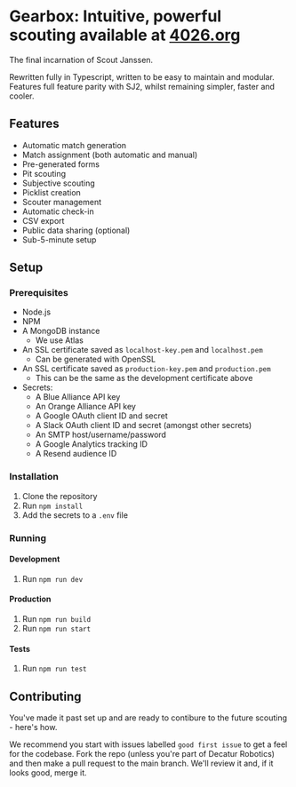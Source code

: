 # Gearbox: Intuitive, powerful scouting available at [4026.org](https://4026.org)
The final incarnation of Scout Janssen.

Rewritten fully in Typescript, written to be easy to maintain and modular.
Features full feature parity with SJ2, whilst remaining simpler, faster and cooler.

## Features
- Automatic match generation
- Match assignment (both automatic and manual)
- Pre-generated forms
- Pit scouting
- Subjective scouting
- Picklist creation
- Scouter management
- Automatic check-in
- CSV export
- Public data sharing (optional)
- Sub-5-minute setup

## Setup

### Prerequisites
- Node.js
- NPM
- A MongoDB instance
  - We use Atlas
- An SSL certificate saved as `localhost-key.pem` and `localhost.pem`
  - Can be generated with OpenSSL
- An SSL certificate saved as `production-key.pem` and `production.pem`
  - This can be the same as the development certificate above
- Secrets:
  - A Blue Alliance API key
  - An Orange Alliance API key
  - A Google OAuth client ID and secret
  - A Slack OAuth client ID and secret (amongst other secrets)
  - An SMTP host/username/password
  - A Google Analytics tracking ID
  - A Resend audience ID

### Installation
1. Clone the repository
1. Run `npm install`
1. Add the secrets to a `.env` file

### Running

#### Development
1. Run `npm run dev`

#### Production
1. Run `npm run build`
1. Run `npm run start`

#### Tests
1. Run `npm run test`

## Contributing
You've made it past set up and are ready to contibure to the future scouting - here's how.

We recommend you start with issues labelled `good first issue` to get a feel for the codebase. Fork the repo (unless you're part of Decatur Robotics) and then make a pull request to the main branch. We'll review it and, if it looks good, merge it.